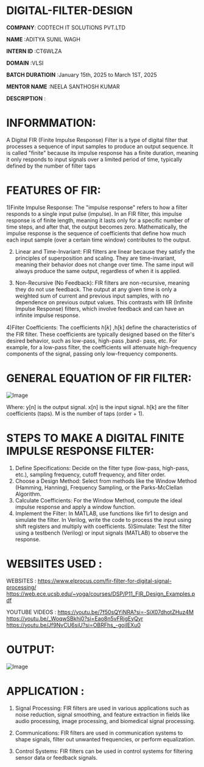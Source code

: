 # DIGITAL-FILTER-DESIGN

**COMPANY**: CODTECH IT SOLUTIONS PVT.LTD

**NAME** :ADITYA SUNIL WAGH

**INTERN ID** :CT6WLZA

**DOMAIN** :VLSI

**BATCH DURATIOIN** :January 15th, 2025 to March 1ST, 2025

**MENTOR NAME** :NEELA SANTHOSH KUMAR

**DESCRIPTION** :
 # INFORMMATION:
   A Digital FIR (Finite Impulse Response) Filter is a type of digital filter that processes a sequence of input samples to produce an output sequence. It is called "finite" because its impulse response has a finite duration, meaning it only responds to input signals over a limited period of time, typically defined by the number of filter taps 

# FEATURES OF FIR:
 
  1)Finite Impulse Response:
    The "impulse response" refers to how a filter responds to a single input pulse (impulse). In an FIR filter, this impulse response is of finite length, meaning it lasts only for a specific        number of time steps, and after that, the output becomes zero.
    Mathematically, the impulse response is the sequence of coefficients that define how much each input sample (over a certain time window) contributes to the output.
    
  2) Linear and Time-Invariant:
    FIR filters are linear because they satisfy the principles of superposition and scaling.
    They are time-invariant, meaning their behavior does not change over time. The same input will always produce the same output, regardless of when it is applied.

  3) Non-Recursive (No Feedback):
    FIR filters are non-recursive, meaning they do not use feedback. The output at any given time is only a weighted sum of current and previous input samples, with no dependence on previous         output values.
    This contrasts with IIR (Infinite Impulse Response) filters, which involve feedback and can have an infinite impulse response.

  4)Filter Coefficients:
    The coefficients ℎ[𝑘] ,h[k] define the characteristics of the FIR filter. These coefficients are typically designed based on the filter's desired behavior, such as low-pass, high-pass ,band-     pass, etc.
    For example, for a low-pass filter, the coefficients will attenuate high-frequency components of the signal, passing only low-frequency components.
    
# GENERAL EQUATION OF FIR FILTER:
![Image](https://github.com/user-attachments/assets/e5310942-b7a7-46fc-8bc8-c227503995d6)
 
Where:
 y[n] is the output signal.
 x[n] is the input signal.
 h[k] are the filter coefficients (taps).
 M is the number of taps (order + 1).


# STEPS TO MAKE A DIGITAL FINITE IMPULSE RESPONSE FILTER:
  1) Define Specifications: Decide on the filter type (low-pass, high-pass, etc.), sampling frequency, cutoff frequency, and filter order.
  2) Choose a Design Method: Select from methods like the Window Method (Hamming, Hanning), Frequency Sampling, or the Parks-McClellan Algorithm.
  3) Calculate Coefficients: For the Window Method, compute the ideal impulse response and apply a window function.
  4) Implement the Filter:
      In MATLAB, use functions like fir1 to design and simulate the filter.
      In Verilog, write the code to process the input using shift registers and multiply with coefficients.
  5)Simulate: Test the filter using a testbench (Verilog) or input signals (MATLAB) to observe the response.

# WEBSIITES USED :
WEBSITES :
https://www.elprocus.com/fir-filter-for-digital-signal-processing/
https://web.ece.ucsb.edu/~yoga/courses/DSP/P11_FIR_Design_Examples.pdf

YOUTUBE VIDEOS :
https://youtu.be/7f50sQYjNRA?si=-SiX07dhotZHuz4M
https://youtu.be/_WoqwSBkhj0?si=Eao8n5vFRjgEyQyr
https://youtu.be/Jf9NvCU6siU?si=OBRFhs_-goiIEXu0

# OUTPUT:
![Image](https://github.com/user-attachments/assets/e0fb5f2e-ddcd-424b-8306-d4c8c7d92d03)


# APPLICATION :
 
  1) Signal Processing: FIR filters are used in various applications such as noise reduction, signal smoothing, and feature extraction in fields like audio processing, image processing, and           biomedical signal processing.

  2) Communications: FIR filters are used in communication systems to shape signals, filter out unwanted frequencies, or perform equalization.

  3) Control Systems: FIR filters can be used in control systems for filtering sensor data or feedback signals.
